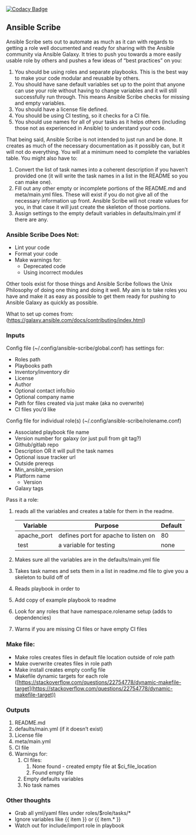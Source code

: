 [![Codacy Badge](https://api.codacy.com/project/badge/Grade/1aee2b5314054ad4a751754fc7500342)](https://www.codacy.com/app/soehlert/ansible-scribe?utm_source=github.com&amp;utm_medium=referral&amp;utm_content=soehlert/ansible-scribe&amp;utm_campaign=Badge_Grade)

## Ansible Scribe

Ansible Scribe sets out to automate as much as it can with regards to getting a role well documented and ready for sharing with the Ansible community via Ansible Galaxy. It tries to push you towards a more easily usable role by others and pushes a few ideas of “best practices” on you:

1. You should be using roles and separate playbooks. This is the best way to make your code modular and reusable by others. 
2. You should have sane default variables set up to the point that anyone can use your role without having to change variables and it will still successfully run through. This means Ansible Scribe checks for missing and empty variables. 
3. You should have a license file defined. 
4. You should be using CI testing, so it checks for a CI file. 
5. You should use names for all of your tasks as it helps others (including those not as experienced in Ansible) to understand your code.

That being said, Ansible Scribe is not intended to just run and be done. It creates as much of the necessary documentation as it possibly can, but it will not do everything. You will at a minimum need to complete the variables table. You might also have to:

1. Convert the list of task names into a coherent description if you haven’t provided one (it will write the task names in a list in the README so you can make one). 
2. Fill out any other empty or incomplete portions of the README.md and meta/main.yml files. These will exist if you do not give all of the necessary information up front. Ansible Scribe will not create values for you, in that case it will just create the skeleton of those portions. 
3. Assign settings to the empty default variables in defaults/main.yml if there are any. 

### Ansible Scribe Does Not:

- Lint your code 
- Format your code 
- Make warnings for: 
  - Deprecated code 
  - Using incorrect modules 

Other tools exist for those things and Ansible Scribe follows the Unix Philosophy of doing one thing and doing it well. My aim is to take roles you have and make it as easy as possible to get them ready for pushing to Ansible Galaxy as quickly as possible.

What to set up comes from: (https://galaxy.ansible.com/docs/contributing/index.html)

### Inputs

Config file (~/.config/ansible-scribe/global.conf) has settings for:

- Roles path 
- Playbooks path 
- Inventory/inventory dir 
- License 
- Author 
- Optional contact info/bio 
- Optional company name 
- Path for files created via just make (aka no overwrite) 
- CI files you’d like 


Config file for individual role(s) (~/.config/ansible-scribe/rolename.conf)
- Associated playbook file name 
- Version number for galaxy (or just pull from git tag?) 
- Github/gitlab repo 
- Description OR it will pull the task names 
- Optional issue tracker url 
- Outside prereqs 
- Min_ansible_version 
- Platform name 
  - Version 
- Galaxy tags 

Pass it a role:

1. reads all the variables and creates a table for them in the readme.
  
    | Variable    | Purpose                              | Default |
    |-------------|--------------------------------------|---------|
    | apache_port | defines port for apache to listen on | 80      |
    | test        | a variable for testing               | none    |

2. Makes sure all the variables are in the defaults/main.yml file 
3. Takes task names and sets them in a list in readme.md file to give you a skeleton to build off of 
4. Reads playbook in order to 
  1. Add copy of example playbook to readme 
  2. Look for any roles that have namespace.rolename setup (adds to dependencies) 
5. Warns if you are missing CI files or have empty CI files 

### Make file:

- Make roles creates files in default file location outside of role path 
- Make overwrite creates files in role path 
- Make install creates empty config file
- Makefile dynamic targets for each role ([https://stackoverflow.com/questions/22754778/dynamic-makefile-target](https://stackoverflow.com/questions/22754778/dynamic-makefile-target)) 

### Outputs

1. README.md 
2. defaults/main.yml (if it doesn’t exist)
3. License file
4. meta/main.yml
5. CI file
6. Warnings for:
    1. CI files:
        1. None found - created empty file at $ci_file_location
        2. Found empty file
    2. Empty defaults variables
    3. No task names

### Other thoughts

- Grab all yml/yaml files under roles/$role/tasks/*
- Ignore variables like {{ item }} or {{ item.* }}
- Watch out for include/import role in playbook
